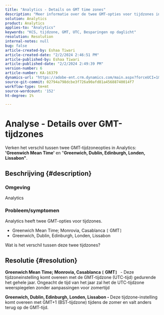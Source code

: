 ```yaml
---
title: "Analytics - Details on GMT time zones"
description: "Meer informatie over de twee GMT-opties voor tijdzones in Analytics."
solution: Analytics
product: Analytics
applies-to: "Analytics"
keywords: "KCS, tijdzone, GMT, UTC, Besparingen op daglicht"
resolution: Resolution
internal-notes: null
bug: false
article-created-by: Eshaa Tiwari
article-created-date: "2/2/2024 2:46:51 PM"
article-published-by: Eshaa Tiwari
article-published-date: "2/2/2024 2:49:39 PM"
version-number: 6
article-number: KA-16379
dynamics-url: "https://adobe-ent.crm.dynamics.com/main.aspx?forceUCI=1&pagetype=entityrecord&etn=knowledgearticle&id=c9a835e5-d9c1-ee11-9079-6045bd006268"
source-git-commit: 02794a798dcbe3f726a90afd81a45688740014f7
workflow-type: tm+mt
source-wordcount: '152'
ht-degree: 1%

---
```


# Analyse - Details over GMT-tijdzones


Verken het verschil tussen twee GMT-tijdzoneopties in Analytics:<b> &#39;Greenwich Mean Time&#39; </b>en &quot;<b>Greenwich, Dublin, Edinburgh, Londen, Lissabon&quot;</b>.

## Beschrijving {#description}


### <b>Omgeving</b>

Analytics



### <b>Probleem/symptomen</b>

Analytics heeft twee GMT-opties voor tijdzones.

- Greenwich Mean Time; Monrovia, Casablanca `[` GMT`]`
- Greenwich, Dublin, Edinburgh, Londen, Lissabon


Wat is het verschil tussen deze twee tijdzones?


## Resolutie {#resolution}


<b>Greenwich Mean Time; Monrovia, Casablanca `[` GMT`]`  </b> - Deze tijdzoneinstelling komt overeen met de GMT-tijdzone (UTC-tijd) gedurende het gehele jaar. Ongeacht de tijd van het jaar zal het de UTC-tijdzone weerspiegelen zonder aanpassingen voor zomertijd

<b>Greenwich, Dublin, Edinburgh, Londen, Lissabon - </b>Deze tijdzone-instelling komt overeen met GMT+1 (BST-tijdzone) tijdens de zomer en valt anders terug op de GMT-tijd.


